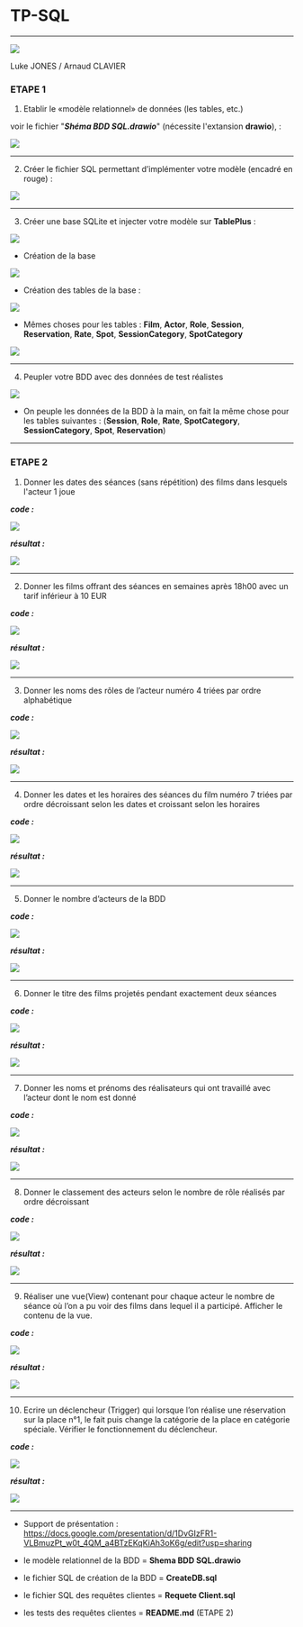# TP-SQL
---
![](img/sql-logo.png) 

Luke JONES / Arnaud CLAVIER

### ETAPE 1

1) Etablir le «modèle relationnel» de données (les tables, etc.)

voir le fichier "***Shéma BDD SQL.drawio***" (nécessite l'extansion **drawio**), : 

![](img/shémabdd.png)

---

2) Créer le fichier SQL permettant d’implémenter votre modèle (encadré en rouge) :
   
![](img/etap1.2.png)

---

3) Créer une base SQLite et injecter votre modèle sur **TablePlus** : 
 
![](img/sqlite1.png)

* Création de la base
  
![](img/sqlite2.png)

* Création des tables de la base :
 
![](img/createtable.png)

* Mêmes choses pour les tables : **Film**, **Actor**, **Role**, **Session**, **Reservation**, **Rate**, **Spot**, **SessionCategory**, **SpotCategory**
 
![](img/rendertable.png)

---

4) Peupler votre BDD avec des données de test réalistes 

![](img/peuplebdd.png)

* On peuple les données de la BDD à la main, on fait la même chose pour les tables suivantes : (**Session**, **Role**, **Rate**, **SpotCategory**, **SessionCategory**, **Spot**, **Reservation**)


---
### ETAPE 2

1) Donner les dates des séances (sans répétition) des films dans lesquels l'acteur 1 joue 

***code :***

![](img/request_1.png)

***résultat :***

![](img/resp1.png)

---
2) Donner les films offrant des séances en semaines après 18h00 avec un tarif inférieur à 10 EUR

***code :***

![](img/request_2.png)

***résultat :***

![](img/resp2.png)

---
3) Donner les noms des rôles de l’acteur numéro 4 triées par ordre alphabétique

***code :***

![](img/request_3.png)

***résultat :***

![](img/resp3.png)

---
4) Donner les dates et les horaires des séances du film numéro 7 triées par ordre décroissant selon les dates et croissant selon les horaires

***code :***

![](img/request_4.png)

***résultat :***

![](img/resp4.png)

---
5) Donner le nombre d’acteurs de la BDD

***code :***

![](img/request_5.png)

***résultat :***

![](img/resp5.png)

---
6) Donner le titre des films projetés pendant exactement deux séances

***code :***

![](img/request_6.png)

***résultat :***

![](img/resp6.png)

---
7) Donner les noms et prénoms des réalisateurs qui ont travaillé avec l’acteur dont le nom est donné

***code :***

![](img/request_7.png)

***résultat :***

![](img/resp7.png)

---
8) Donner le classement des acteurs selon le nombre de rôle réalisés par ordre décroissant

***code :***

![](img/request_8.png)

***résultat :***

![](img/resp8.png)

---
9)  Réaliser une vue(View) contenant pour chaque acteur le nombre de séance où l’on a pu voir des films dans lequel il a participé. Afficher le contenu de la vue.

***code :***

![](img/request_9.png)

***résultat :***

![](img/resp9.png)

---
10) Ecrire un déclencheur (Trigger) qui lorsque l’on réalise une réservation sur la place n°1, le fait puis change la catégorie de la place en  catégorie spéciale. Vérifier le fonctionnement du déclencheur.

***code :***

![](img/request_10.png)

***résultat :***

![](img/resp10.png)

---

* Support de présentation : https://docs.google.com/presentation/d/1DvGIzFR1-VLBmuzPt_w0t_4QM_a4BTzEKqKiAh3oK6g/edit?usp=sharing

* le modèle relationnel de la BDD = **Shema BDD SQL.drawio**
* le fichier SQL de création de la BDD = **CreateDB.sql**
* le fichier SQL des requêtes clientes = **Requete Client.sql**
* les tests des requêtes clientes = **README.md** (ETAPE 2)